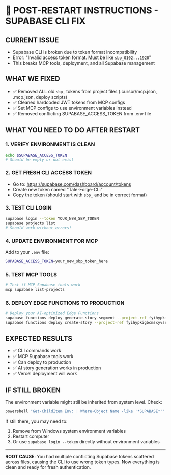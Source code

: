 # 🚨 POST-RESTART INSTRUCTIONS - SUPABASE CLI FIX

## CURRENT ISSUE
- Supabase CLI is broken due to token format incompatibility
- Error: "Invalid access token format. Must be like `sbp_0102...1920`"
- This breaks MCP tools, deployment, and all Supabase management

## WHAT WE FIXED
- ✅ Removed ALL old `sbp_` tokens from project files (.cursor/mcp.json, .mcp.json, deploy scripts)
- ✅ Cleaned hardcoded JWT tokens from MCP configs
- ✅ Set MCP configs to use environment variables instead
- ✅ Removed conflicting SUPABASE_ACCESS_TOKEN from .env file

## WHAT YOU NEED TO DO AFTER RESTART

### 1. VERIFY ENVIRONMENT IS CLEAN
```bash
echo $SUPABASE_ACCESS_TOKEN
# Should be empty or not exist
```

### 2. GET FRESH CLI ACCESS TOKEN
- Go to: https://supabase.com/dashboard/account/tokens
- Create new token named "Tale-Forge-CLI"
- Copy the token (should start with `sbp_` and be in correct format)

### 3. TEST CLI LOGIN
```bash
supabase login --token YOUR_NEW_SBP_TOKEN
supabase projects list
# Should work without errors!
```

### 4. UPDATE ENVIRONMENT FOR MCP
Add to your `.env` file:
```bash
SUPABASE_ACCESS_TOKEN=your_new_sbp_token_here
```

### 5. TEST MCP TOOLS
```bash
# Test if MCP Supabase tools work
mcp supabase list-projects
```

### 6. DEPLOY EDGE FUNCTIONS TO PRODUCTION
```bash
# Deploy your AI-optimized Edge Functions
supabase functions deploy generate-story-segment --project-ref fyihypkigbcmsxyvseca
supabase functions deploy create-story --project-ref fyihypkigbcmsxyvseca
```

## EXPECTED RESULTS
- ✅ CLI commands work
- ✅ MCP Supabase tools work  
- ✅ Can deploy to production
- ✅ AI story generation works in production
- ✅ Vercel deployment will work

## IF STILL BROKEN
The environment variable might still be inherited from system level. Check:
```bash
powershell "Get-ChildItem Env: | Where-Object Name -like '*SUPABASE*'"
```

If still there, you may need to:
1. Remove from Windows system environment variables
2. Restart computer
3. Or use `supabase login --token` directly without environment variables

---
**ROOT CAUSE**: You had multiple conflicting Supabase tokens scattered across files, causing the CLI to use wrong token types. Now everything is clean and ready for fresh authentication.